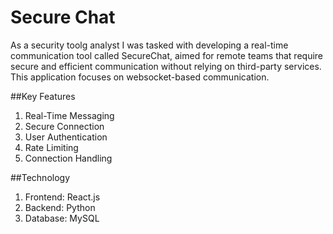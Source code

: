 # Secure Chat

As a security toolg analyst I was tasked with developing a real-time communication tool called SecureChat, aimed for remote teams that require secure and efficient communication without relying on third-party services. This application focuses on websocket-based communication.

##Key Features
1. Real-Time Messaging
2. Secure Connection
3. User Authentication
4. Rate Limiting
5. Connection Handling

##Technology
1. Frontend: React.js
2. Backend: Python
3. Database: MySQL




